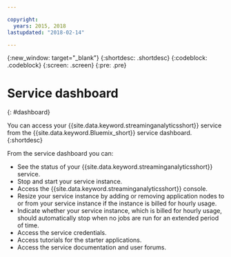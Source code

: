```yaml
---

copyright:
  years: 2015, 2018
lastupdated: "2018-02-14"

---
```


<!-- Attribute definitions -->
{:new_window: target="_blank"}
{:shortdesc: .shortdesc}
{:codeblock: .codeblock}
{:screen: .screen}
{:pre: .pre}

# Service dashboard
{: #dashboard}

You can access your {{site.data.keyword.streaminganalyticsshort}} service from the {{site.data.keyword.Bluemix_short}} service dashboard.
{:shortdesc}

From the service dashboard you can:

* See the status of your {{site.data.keyword.streaminganalyticsshort}} service.
* Stop and start your service instance.
* Access the {{site.data.keyword.streaminganalyticsshort}} console.
* Resize your service instance by adding or removing application nodes to or from your service instance if the instance is billed for hourly usage.
* Indicate whether your service instance, which is billed for hourly usage, should automatically stop when no jobs are run for an extended period of time.
* Access the service credentials.
* Access tutorials for the starter applications.
* Access the service documentation and user forums.
